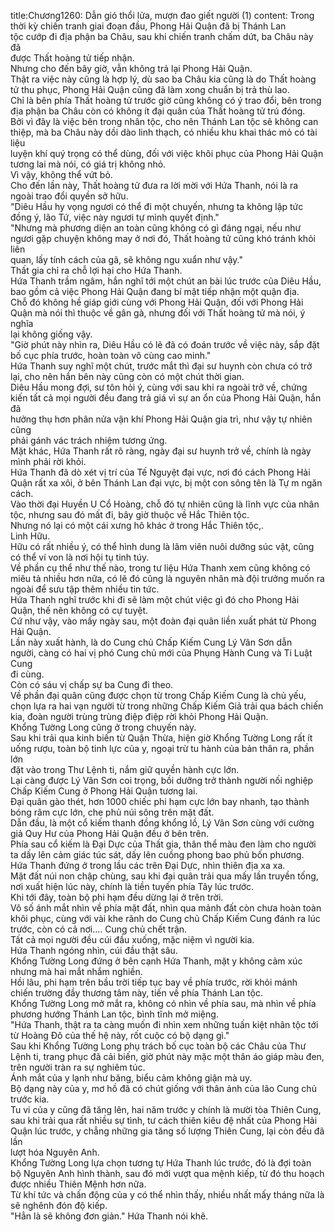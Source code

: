 title:Chương1260: Dẫn gió thổi lửa, mượn đao giết người (1)
content:
Trong thời kỳ chiến tranh giai đoạn đầu, Phong Hải Quận đã bị Thánh Lan<br>tộc cướp đi địa phận ba Châu, sau khi chiến tranh chấm dứt, ba Châu này đã<br>được Thất hoàng tử tiếp nhận.<br>Nhưng cho đến bây giờ, vẫn không trả lại Phong Hải Quận.<br>Thật ra việc này cũng là hợp lý, dù sao ba Châu kia cũng là do Thất hoàng<br>tử thu phục, Phong Hải Quận cũng đã làm xong chuẩn bị trả thù lao.<br>Chỉ là bên phía Thất hoàng tử trước giờ cũng không có ý trao đổi, bên trong<br>địa phận ba Châu còn có không ít đại quân của Thất hoàng tử trú đóng.<br>Bởi vì đây là việc bên trong nhân tộc, cho nên Thánh Lan tộc sẽ không can<br>thiệp, mà ba Châu này dồi dào linh thạch, có nhiều khu khai thác mỏ có tài liệu<br>luyện khí quý trọng có thể dùng, đối với việc khôi phục của Phong Hải Quận<br>tương lai mà nói, có giá trị không nhỏ.<br>Vì vậy, không thể vứt bỏ.<br>Cho đến lần này, Thất hoàng tử đưa ra lời mời với Hứa Thanh, nói là ra<br>ngoài trao đổi quyền sở hữu.<br>"Diêu Hầu hy vọng ngươi có thể đi một chuyến, nhưng ta không lập tức<br>đồng ý, lão Tứ, việc này ngươi tự mình quyết định."<br>"Nhưng mà phương diện an toàn cũng không có gì đáng ngại, nếu như<br>ngươi gặp chuyện không may ở nơi đó, Thất hoàng tử cũng khó tránh khỏi liên<br>quan, lấy tính cách của gã, sẽ không ngu xuẩn như vậy."<br>Thất gia chỉ ra chỗ lợi hại cho Hứa Thanh.<br>Hứa Thanh trầm ngâm, hắn nghĩ tới một chút an bài lúc trước của Diêu Hầu,<br>bao gồm cả việc Phong Hải Quận đang bí mật tiếp nhận một quận địa.<br>Chỗ đó không hề giáp giới cùng với Phong Hải Quận, đối với Phong Hải<br>Quận mà nói thì thuộc về gân gà, nhưng đối với Thất hoàng tử mà nói, ý nghĩa<br>lại không giống vậy.<br>"Giờ phút này nhìn ra, Diêu Hầu có lẽ đã có đoán trước về việc này, sắp đặt<br>bố cục phía trước, hoàn toàn vô cùng cao minh."<br>Hứa Thanh suy nghĩ một chút, trước mắt thì đại sư huynh còn chưa có trở<br>lại, cho nên hắn bên này cũng còn có một chút thời gian.<br>Diêu Hầu mong đợi, sư tôn hỏi ý, cùng với sau khi ra ngoài trở về, chứng<br>kiến tất cả mọi người đều đang trả giá vì sự an ổn của Phong Hải Quận, hắn đã<br>hưởng thụ hơn phân nửa vận khí Phong Hải Quận gia trì, như vậy tự nhiên cũng<br>phải gánh vác trách nhiệm tương ứng.<br>Mặt khác, Hứa Thanh rất rõ ràng, ngày đại sư huynh trở về, chính là ngày<br>mình phải rời khỏi.<br>Hứa Thanh đã dò xét vị trí của Tế Nguyệt đại vực, nơi đó cách Phong Hải<br>Quận rất xa xôi, ở bên Thánh Lan đại vực, bị một con sông tên là Tự m ngăn<br>cách.<br>Vào thời đại Huyền U Cổ Hoàng, chỗ đó tự nhiên cũng là lĩnh vực của nhân<br>tộc, nhưng sau đó mất đi, bây giờ thuộc về Hắc Thiên tộc.<br>Nhưng nó lại có một cái xưng hô khác ở trong Hắc Thiên tộc,.<br>Linh Hữu.<br>Hữu có rất nhiều ý, có thể hình dung là lâm viên nuôi dưỡng súc vật, cũng<br>có thể ví von là nơi hội tụ tinh túy.<br>Về phần cụ thể như thế nào, trong tư liệu Hứa Thanh xem cũng không có<br>miêu tả nhiều hơn nữa, có lẽ đó cũng là nguyên nhân mà đội trưởng muốn ra<br>ngoài để sưu tập thêm nhiều tin tức.<br>Hứa Thanh nghĩ trước khi đi sẽ làm một chút việc gì đó cho Phong Hải<br>Quận, thế nên không có cự tuyệt.<br>Cứ như vậy, vào mấy ngày sau, một đoàn đại quân liền xuất phát từ Phong<br>Hải Quận.<br>Lần này xuất hành, là do Cung chủ Chấp Kiếm Cung Lý Vân Sơn dẫn<br>người, càng có hai vị phó Cung chủ mới của Phụng Hành Cung và Ti Luật Cung<br>đi cùng.<br>Còn có sáu vị chấp sự ba Cung đi theo.<br>Về phần đại quân cũng được chọn từ trong Chấp Kiếm Cung là chủ yếu,<br>chọn lựa ra hai vạn người từ trong những Chấp Kiếm Giả trải qua bách chiến<br>kia, đoàn người trùng trùng điệp điệp rời khỏi Phong Hải Quận.<br>Khổng Tường Long cũng ở trong chuyến này.<br>Sau khi trải qua kinh biến từ Quận Thừa, hiện giờ Khổng Tường Long rất ít<br>uống rượu, toàn bộ tinh lực của y, ngoại trừ tu hành của bản thân ra, phần lớn<br>đặt vào trong Thư Lệnh ti, nắm giữ quyền hành cực lớn.<br>Lại càng được Lý Vân Sơn coi trọng, bồi dưỡng trở thành người nối nghiệp<br>Chấp Kiếm Cung ở Phong Hải Quận tương lai.<br>Đại quân gào thét, hơn 1000 chiếc phi hạm cực lớn bay nhanh, tạo thành<br>bóng râm cực lớn, che phủ núi sông trên mặt đất.<br>Dẫn đầu, là một cổ kiếm thanh đồng khổng lồ, Lý Vân Sơn cùng với cường<br>giả Quy Hư của Phong Hải Quận đều ở bên trên.<br>Phía sau cổ kiếm là Đại Dực của Thất gia, thân thể màu đen làm cho người<br>ta dấy lên cảm giác túc sát, dấy lên cuồng phong bao phủ bốn phương.<br>Hứa Thanh đứng ở trong lầu các trên Đại Dực, nhìn thiên địa xa xa.<br>Mặt đất núi non chập chùng, sau khi đại quân trải qua mấy lần truyền tống,<br>nơi xuất hiện lúc này, chính là tiền tuyến phía Tây lúc trước.<br>Khi tới đây, toàn bộ phi hạm đều dừng lại ở trên trời.<br>Vô số ánh mắt nhìn về phía mặt đất, nhìn qua mảnh đất còn chưa hoàn toàn<br>khôi phục, cùng với vài khe rãnh do Cung chủ Chấp Kiếm Cung đánh ra lúc<br>trước, còn có cả nơi.... Cung chủ chết trận.<br>Tất cả mọi người đều cúi đầu xuống, mặc niệm vì người kia.<br>Hứa Thanh ngóng nhìn, cúi đầu thật sâu.<br>Khổng Tường Long đứng ở bên cạnh Hứa Thanh, mặt y không cảm xúc<br>nhưng mà hai mắt nhắm nghiền.<br>Hồi lâu, phi hạm trên bầu trời tiếp tục bay về phía trước, rời khỏi mảnh<br>chiến trường đầy thương tâm này, tiến về phía Thánh Lan tộc.<br>Khổng Tường Long mở mắt ra, không có nhìn về phía sau, mà nhìn về phía<br>phương hướng Thánh Lan tộc, bình tĩnh mở miệng.<br>"Hứa Thanh, thật ra ta càng muốn đi nhìn xem những tuấn kiệt nhân tộc tới<br>từ Hoàng Đô của thế hệ này, rốt cuộc có bộ dạng gì."<br>Sau khi Khổng Tường Long phụ trách bố cục toàn bộ các Châu của Thư<br>Lệnh ti, trang phục đã cải biến, giờ phút này mặc một thân áo giáp màu đen,<br>trên người tràn ra sự nghiêm túc.<br>Ánh mắt của y lạnh như băng, biểu cảm không giận mà uy.<br>Bộ dạng này của y, mơ hồ đã có chút giống với thân ảnh của lão Cung chủ<br>trước kia.<br>Tu vi của y cũng đã tăng lên, hai năm trước y chính là mười tòa Thiên Cung,<br>sau khi trải qua rất nhiều sự tình, tư cách thiên kiêu đệ nhất của Phong Hải<br>Quận lúc trước, y chẳng những gia tăng số lượng Thiên Cung, lại còn đều đã lần<br>lượt hóa Nguyên Anh.<br>Khổng Tường Long lựa chọn tương tự Hứa Thanh lúc trước, đó là đợi toàn<br>bộ Nguyên Anh hình thành, sau đó mới vượt qua mệnh kiếp, từ đó thu hoạch<br>được nhiều Thiên Mệnh hơn nữa.<br>Từ khí tức và chấn động của y có thể nhìn thấy, nhiều nhất mấy tháng nữa là<br>sẽ nghênh đón độ kiếp.<br>"Hẳn là sẽ không đơn giản." Hứa Thanh nói khẽ.